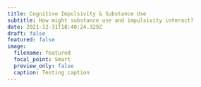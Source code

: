 ```yaml
---
title: Cognitive Impulsivity & Substance Use
subtitle: How might substance use and impulsivity interact?
date: 2021-12-31T18:40:24.329Z
draft: false
featured: false
image:
  filename: featured
  focal_point: Smart
  preview_only: false
  caption: Testing caption
---
```

